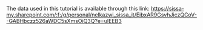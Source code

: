 The data used in this tutorial is available through this link:
https://sissa-my.sharepoint.com/:f:/g/personal/nelkazwi_sissa_it/EibxAR9GsvhJiczQCoV--GABHbczz526aWDC5sXmsOiQ3Q?e=ulEEB3
